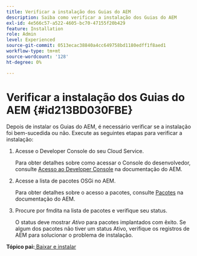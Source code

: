```yaml
---
title: Verificar a instalação dos Guias do AEM
description: Saiba como verificar a instalação dos Guias do AEM
exl-id: 4e566c57-a522-4605-bc70-47155f20b429
feature: Installation
role: Admin
level: Experienced
source-git-commit: 0513ecac38840a4cc649758bd1180edff1f8aed1
workflow-type: tm+mt
source-wordcount: '128'
ht-degree: 0%

---
```


# Verificar a instalação dos Guias do AEM {#id213BD030FBE}

Depois de instalar os Guias do AEM, é necessário verificar se a instalação foi bem-sucedida ou não. Execute as seguintes etapas para verificar a instalação:

1. Acesse o Developer Console do seu Cloud Service.

   Para obter detalhes sobre como acessar o Console do desenvolvedor, consulte [Acesso ao Developer Console](https://experienceleague.adobe.com/docs/experience-manager-learn/cloud-service/debugging/debugging-aem-as-a-cloud-service/developer-console.html) na documentação do AEM.

1. Acesse a lista de pacotes OSGi no AEM.

   Para obter detalhes sobre o acesso a pacotes, consulte [Pacotes](https://experienceleague.adobe.com/docs/experience-manager-learn/cloud-service/debugging/debugging-aem-as-a-cloud-service/developer-console.html?lang=en#bundles) na documentação do AEM.

1. Procure por fmdita na lista de pacotes e verifique seu status.

   O status deve mostrar *Ativo* para pacotes implantados com êxito. Se algum dos pacotes não tiver um status Ativo, verifique os registros de AEM para solucionar o problema de instalação.


**Tópico pai:**[ Baixar e instalar](download-install.md)
